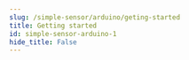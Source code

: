 ```yaml
---
slug: /simple-sensor/arduino/geting-started 
title: Getting started
id: simple-sensor-arduino-1 
hide_title: False
---
```

